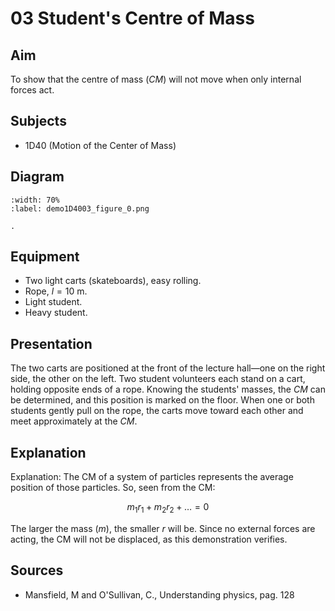 # 03 Student's Centre of Mass 
  
## Aim   

To show that the centre of mass ($CM$) will not move when only internal forces act.    
  

## Subjects   

* 1D40 (Motion of the Center of Mass) 


## Diagram
    
```{figure} figures/figure_0.png  
:width: 70%  
:label: demo1D4003_figure_0.png  

.
``` 


## Equipment    

*  Two light carts (skateboards), easy rolling. 
*  Rope, $l=10\mathrm{~m}$. 
*  Light student. 
*  Heavy student.


## Presentation   

The two carts are positioned at the front of the lecture hall—one on the right side, the other on the left. Two student volunteers each stand on a cart, holding opposite ends of a rope. Knowing the students' masses, the $CM$ can be determined, and this position is marked on the floor. When one or both students gently pull on the rope, the carts move toward each other and meet approximately at the $CM$.    

  
## Explanation   

Explanation: The CM of a system of particles represents the average position of those particles. So, seen from the CM: 

$$m_{1} r_{1}+m_{2} r_{2}+\ldots=0$$

The larger the mass $(m)$, the smaller $r$ will be. Since no external forces are acting, the CM will not be displaced, as this demonstration verifies.


## Sources   

*  Mansfield, M and O'Sullivan, C., Understanding physics, pag. 128
  
